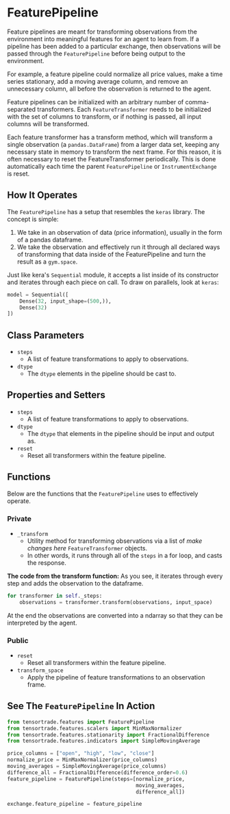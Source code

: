 # FeaturePipeline
Feature pipelines are meant for transforming observations from the environment into meaningful features for an agent to learn from. If a pipeline has been added to a particular exchange, then observations will be passed through the `FeaturePipeline` before being output to the environment.

For example, a feature pipeline could normalize all price values, make a time series stationary, add a moving average column, and remove an unnecessary column, all before the observation is returned to the agent.

Feature pipelines can be initialized with an arbitrary number of comma-separated transformers. Each `FeatureTransformer` needs to be initialized with the set of columns to transform, or if nothing is passed, all input columns will be transformed.

Each feature transformer has a transform method, which will transform a single observation (a `pandas.DataFrame`) from a larger data set, keeping any necessary state in memory to transform the next frame. For this reason, it is often necessary to reset the FeatureTransformer periodically. This is done automatically each time the parent `FeaturePipeline` or `InstrumentExchange` is reset.

## How It Operates

The `FeaturePipeline` has a setup that resembles the `keras` library. The concept is simple:

1. We take in an observation of data (price information), usually in the form of a pandas dataframe.
2. We take the observation and effectively run it through all declared ways of transforming that data inside of the FeaturePipeline and turn the result as a `gym.space`.

Just like kera's `Sequential` module, it accepts a list inside of its constructor and iterates through each piece on call. To draw on parallels, look at `keras`:

```py
model = Sequential([
    Dense(32, input_shape=(500,)),
    Dense(32)
])
```


## Class Parameters
* `steps` 
  * A list of feature transformations to apply to observations.
* `dtype`
  * The `dtype` elements in the pipeline should be cast to.

## Properties and Setters

* `steps`
  * A list of feature transformations to apply to observations.
* `dtype`
  * The `dtype` that elements in the pipeline should be input and output as.
* `reset`
  * Reset all transformers within the feature pipeline.


## Functions

Below are the functions that the `FeaturePipeline` uses to effectively operate. 

### Private
* `_transform`
  * Utility method for transforming observations via a list of *make changes here* `FeatureTransformer` objects.
  * In other words, it runs through all of the `steps` in a for loop, and casts the response. 

**The code from the transform function:**
As you see, it iterates through every step and adds the observation to the dataframe.
```py
for transformer in self._steps:
    observations = transformer.transform(observations, input_space)
```

At the end the observations are converted into a ndarray so that they can be interpreted by the agent.

### Public

* `reset`
  * Reset all transformers within the feature pipeline.
* `transform_space`
  * Apply the pipeline of feature transformations to an observation frame.

## See The **`FeaturePipeline`** In Action

```py
from tensortrade.features import FeaturePipeline
from tensortrade.features.scalers import MinMaxNormalizer
from tensortrade.features.stationarity import FractionalDifference
from tensortrade.features.indicators import SimpleMovingAverage

price_columns = ["open", "high", "low", "close"]
normalize_price = MinMaxNormalizer(price_columns)
moving_averages = SimpleMovingAverage(price_columns)
difference_all = FractionalDifference(difference_order=0.6)
feature_pipeline = FeaturePipeline(steps=[normalize_price,
                                          moving_averages,
                                          difference_all])

exchange.feature_pipeline = feature_pipeline
```